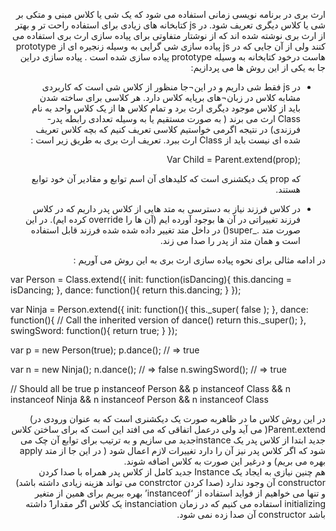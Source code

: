 <html>
 <head>
 <style>
  @font-face{
    font-family: 'myFont';
    src: url('BNazanin.ttf');
  }
  body{
  direction: rtl;
  }
  </style>
 </head>
 <body>
  <p>
ارث بری در برنامه نویسی زمانی استفاده می شود که یک شی یا کلاس مبنی و متکی بر شی یا کلاس دیگری تعریف شود. در js کتابخانه های زیادی برای استفاده راحت تر و بهتر از ارث بری نوشته شده اند که از نوشتار متفاوتی برای پیاده سازی ارث بری استفاده می کنند ولی از آن جایی که در js پیاده سازی شی گرایی به وسیله زنجیره ای از prototype هاست درخود کتابخانه به وسیله prototype پیاده سازی شده است . پیاده سازی  دراین جا به یکی از این روش ها می پردازیم:  
  </p>
  <ul>
  <li>
  <p>
در js فقط شی داریم و در این¬جا منظور از کلاس شی است که کاربردی مشابه کلاس در زبان¬های برپایه کلاس دارد. هر کلاسی برای ساخته شدن باید از کلاس موجود دیگری ارث برد و تمام کلاس ها از یک کلاس واحد به نام Class ارث می برند ( به صورت مستقیم یا به وسیله تعدادی رابطه پدر-فرزندی) در نتیجه اگرمی خواستیم کلاسی تعریف کنیم که بچه کلاس تعریف شده ای نیست باید از Class ارث ببرد. تعریف ارث بری به طریق زیر است :
  </p>
  <p style="direction: ltr;">
   Var Child = Parent.extend(prop);
  </p>
  <p>
  که prop یک دیکشنری است که کلیدهای آن اسم توابع و مقادیر آن خود توابع هستند.
  </p>
  </li>
  <li>
  <p>
در کلاس فرزند نیاز به دسترسی به متد هایی از کلاس پدر داریم که در کلاس فرزند تغییراتی در آن ها بوجود آورده ایم (آن ها را override کرده ایم). در این صورت متد ._super() در داخل متد تغییر داده شده شده فرزند قابل استفاده است و همان متد از پدر را صدا می زند.
  </p>
  </li>
  </ul>
  <p>
در ادامه مثالی برای نحوه پیاده سازی ارث بری به این روش می آوریم :
</p>
 <div style="direction: ltr;">
 var Person = Class.extend({
  init: function(isDancing){
    this.dancing = isDancing;
  },
  dance: function(){
    return this.dancing;
  }
});
 
var Ninja = Person.extend({
  init: function(){
    this._super( false );
  },
  dance: function(){
    // Call the inherited version of dance()
    return this._super();
  },
  swingSword: function(){
    return true;
  }
});
 
var p = new Person(true);
p.dance(); // => true
 
var n = new Ninja();
n.dance(); // => false
n.swingSword(); // => true
 
// Should all be true
p instanceof Person && p instanceof Class &&
n instanceof Ninja && n instanceof Person && n instanceof Class
 </div>
 <p>
  در این روش کلاس ما در ظاهربه صورت یک دیکشنری است که به عنوان ورودی در)  Parent.extend( می آید ولی درعمل اتفاقی که می افتد این است که برای ساختن کلاس جدید ابتدا از کلاس پدر یک  instanceجدید می سازیم و به ترتیب برای توابع آن چک می شود که اگر کلاس پدر نیز آن را دارد تغییرات لازم اعمال شود ( در این جا از متد apply بهره می بریم) و درغیر این صورت به کلاس اضافه شوند.
<br>
هم چنین نیازی به ایجاد یک Instance جدید کامل از کلاس پدر همراه با صدا کردن constructor آن وجود ندارد (صدا کردن constrctor می تواند هزینه زیادی داشته باشد) و تنها می خواهیم از فواید استفاده از ‘instanceof’ بهره ببریم برای همین از متغیر initializing استفاده می کنیم که در زمان instanciation یک کلاس اگر مقدار1 داشته باشد constructor آن صدا زده نمی شود.  
  </p>
 </body>
